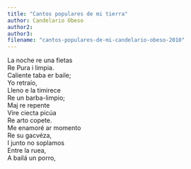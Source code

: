 ```yaml
---
title: "Cantos populares de mi tierra"
author: Candelario Obeso
author2: 
author3: 
filename: "cantos-populares-de-mi-candelario-obeso-2010"
---
```

La noche re una fietas<br>Re Pura i limpia.<br>Caliente taba er baile;<br>Yo retraío,<br>Lleno e la timirece<br>Re un barba-limpio;<br>Maj re repente<br>Vire ciecta picúa<br>Re arto copete.<br>Me enamoré ar momento<br>Re su gacvéza,<br>I junto no soplamos<br>Entre la ruea,<br>A bailá un porro,